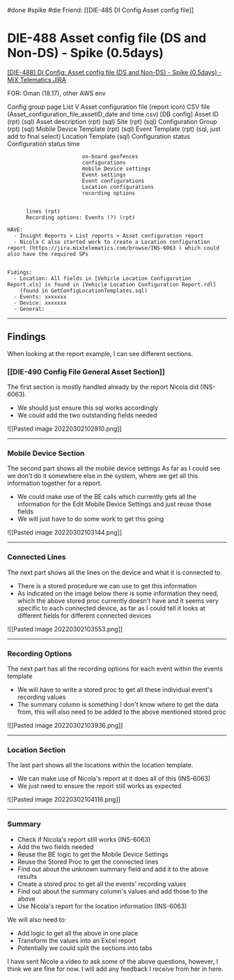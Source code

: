 #done #spike #die
Friend: [[DIE-485 DI Config Asset config file]]

# DIE-488 Asset config file (DS and Non-DS) - Spike (0.5days)

[[DIE-488] DI Config: Asset config file (DS and Non-DS) - Spike (0.5days) - MiX Telematics JIRA](https://jira.mixtelematics.com/browse/DIE-488)

  FOR: Oman (18.17), other AWS env

  Config group page
    List                V Asset configuration file (report icon)
                          CSV file (Asset_configuration_file_assetID_date and time.csv)
                          [DB config]
                            Asset ID (rpt) (sql)
                            Asset description (rpt) (sql)
                            Site (rpt) (sql)
                            Configuration Group (rpt) (sql)
                            Mobile Device Template (rpt) (sql)
                            Event Template (rpt) (sql, just add to final select)
                            Location Template (sql)
                            Configuration status
                            Configuration status time

                            on-board geofences
                            configurations
                            mobile Device settings
                            Event settings
                            Event configurations
                            Location configurations
                            recording options


          lines (rpt)
          Recording options: Events (?) (rpt)

    HAVE:  
      - Insight Reports > List reports > Asset configuration report
      - Nicola C also started work to create a Location configuration report (https://jira.mixtelematics.com/browse/INS-6063 ) which could also have the required SPs


    Fidings:
      - Location: All fields in [Vehicle Location Configuration Report.xls] is found in [Vehicle Location Configuration Report.rdl]
        (found in GetConfigLocationTemplates.sql)
      - Events: xxxxxxx
      - Device: xxxxxxx
      - General: 

---
## Findings

When looking at the report example, I can see different sections.

### [[DIE-490 Config File General Asset Section]]
The first section is mostly handled already by the report Nicola did (INS-6063).
- We should just ensure this sql works accordingly
- We could add the two outstanding fields needed
 
![[Pasted image 20220302102810.png]]

---
### Mobile Device Section
The second part shows all the mobile device settings
As far as I could see we don't do it somewhere else in the system, where we get all this information together for a report.
- We could make use of the BE calls which currently gets all the information for the Edit Mobile Device Settings and just reuse those fields
- We will just have to do some work to get this going

![[Pasted image 20220302103144.png]]

---
### Connected Lines
The next part shows all the lines on the device and what it is connected to.
- There is a stored procedure we can use to get this information
- As indicated on the image below there is some information they need, which the above stored proc currently doesn't have and it seems very specific to each connected device, as far as I could tell it looks at different fields for different connected devices

![[Pasted image 20220302103553.png]]

---
### Recording Options
The next part has all the recording options for each event within the events template
- We will have to write a stored proc to get all these individual event's recording values
- The summary column is something I don't know where to get the data from, this will also need to be added to the above mentioned stored proc

![[Pasted image 20220302103936.png]]

---
### Location Section
The last part shows all the locations within the location template.
- We can make use of Nicola's report at it does all of this (INS-6063)
- We just need to ensure the report still works as expected

![[Pasted image 20220302104116.png]]

---
### Summary
- Check if Nicola's report still works (INS-6063)
- Add the two fields needed
- Reuse the BE logic to get the Mobile Device Settings
- Reuse the Stored Proc to get the connected lines
- Find out about the unknown summary field and add it to the above results
- Create a stored proc to get all the events' recording values
- Find out about the summary column's values and add those to the above
- Use Nicola's report for the location information (INS-6063)

We will also need to:
- Add logic to get all the above in one place
- Transform the values into an Excel report
- Potentially we could split the sections into tabs

I have sent Nicole a video to ask some of the above questions, however, I think we are fine for now. I will add any feedback I receive from her in here.